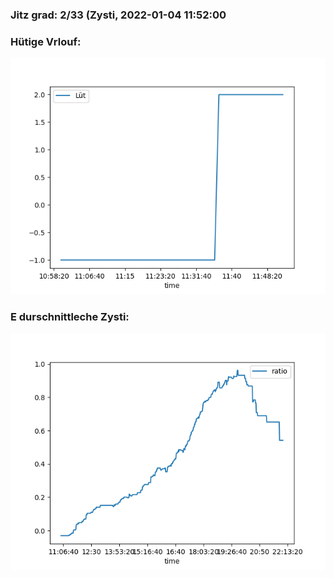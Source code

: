 ### Jitz grad: 2/33 (Zysti, 2022-01-04 11:52:00

### Hütige Vrlouf:
![Graph](Today.png)

### E durschnittleche Zysti:
![Graph](Zysti.png)